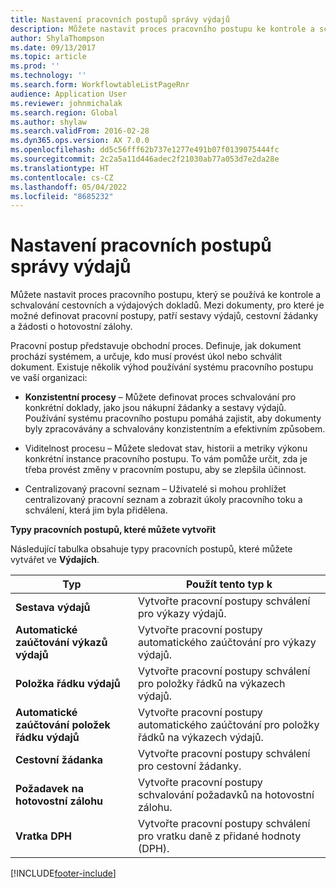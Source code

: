 ```yaml
---
title: Nastavení pracovních postupů správy výdajů
description: Můžete nastavit proces pracovního postupu ke kontrole a schvalování cestovních a výdajových dokladů.
author: ShylaThompson
ms.date: 09/13/2017
ms.topic: article
ms.prod: ''
ms.technology: ''
ms.search.form: WorkflowtableListPageRnr
audience: Application User
ms.reviewer: johnmichalak
ms.search.region: Global
ms.author: shylaw
ms.search.validFrom: 2016-02-28
ms.dyn365.ops.version: AX 7.0.0
ms.openlocfilehash: dd5c56fff62b737e1277e491b07f0139075444fc
ms.sourcegitcommit: 2c2a5a11d446adec2f21030ab77a053d7e2da28e
ms.translationtype: HT
ms.contentlocale: cs-CZ
ms.lasthandoff: 05/04/2022
ms.locfileid: "8685232"
---
```

# <a name="set-up-expense-management-workflows"></a>Nastavení pracovních postupů správy výdajů

Můžete nastavit proces pracovního postupu, který se používá ke kontrole a schvalování cestovních a výdajových dokladů. Mezi dokumenty, pro které je možné definovat pracovní postupy, patří sestavy výdajů, cestovní žádanky a žádosti o hotovostní zálohy.

Pracovní postup představuje obchodní proces. Definuje, jak dokument prochází systémem, a určuje, kdo musí provést úkol nebo schválit dokument. Existuje několik výhod používání systému pracovního postupu ve vaší organizaci:

-   **Konzistentní procesy** – Můžete definovat proces schvalování pro konkrétní doklady, jako jsou nákupní žádanky a sestavy výdajů. Používání systému pracovního postupu pomáhá zajistit, aby dokumenty byly zpracovávány a schvalovány konzistentním a efektivním způsobem.

-   Viditelnost procesu – Můžete sledovat stav, historii a metriky výkonu konkrétní instance pracovního postupu. To vám pomůže určit, zda je třeba provést změny v pracovním postupu, aby se zlepšila účinnost.

-   Centralizovaný pracovní seznam – Uživatelé si mohou prohlížet centralizovaný pracovní seznam a zobrazit úkoly pracovního toku a schválení, která jim byla přidělena. 

**Typy pracovních postupů, které můžete vytvořit**

Následující tabulka obsahuje typy pracovních postupů, které můžete vytvářet ve **Výdajích**.


|              <strong>Typ</strong>              |                   <strong>Použít tento typ k</strong>                   |
|-------------------------------------------------|-----------------------------------------------------------------------|
|         <strong>Sestava výdajů</strong>         |            Vytvořte pracovní postupy schválení pro výkazy výdajů.             |
|  <strong>Automatické zaúčtování výkazů výdajů</strong>   |        Vytvořte pracovní postupy automatického zaúčtování pro výkazy výdajů.        |
|       <strong>Položka řádku výdajů</strong>        |     Vytvořte pracovní postupy schválení pro položky řádků na výkazech výdajů.      |
| <strong>Automatické zaúčtování položek řádku výdajů</strong> | Vytvořte pracovní postupy automatického zaúčtování pro položky řádků na výkazech výdajů. |
|       <strong>Cestovní žádanka</strong>       |          Vytvořte pracovní postupy schválení pro cestovní žádanky.           |
|      <strong>Požadavek na hotovostní zálohu</strong>      |         Vytvořte pracovní postupy schvalování požadavků na hotovostní zálohu.          |
|        <strong>Vratka DPH</strong>        | Vytvořte pracovní postupy schválení pro vratku daně z přidané hodnoty (DPH).  |



[!INCLUDE[footer-include](../includes/footer-banner.md)]